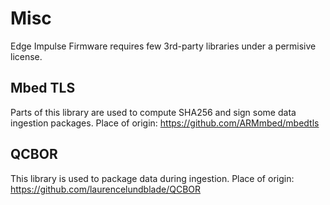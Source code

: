 # Misc 

Edge Impulse Firmware requires few 3rd-party libraries under a permisive license.

## Mbed TLS

Parts of this library are used to compute SHA256 and sign some data ingestion packages. Place of origin: https://github.com/ARMmbed/mbedtls

## QCBOR

This library is used to package data during ingestion. Place of origin: https://github.com/laurencelundblade/QCBOR


